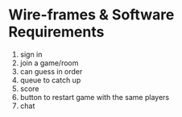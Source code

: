 # Wire-frames & Software Requirements

1. sign in
2. join a game/room
3. can guess in order
4. queue to catch up
5. score
6. button to restart game with the same players
7. chat
